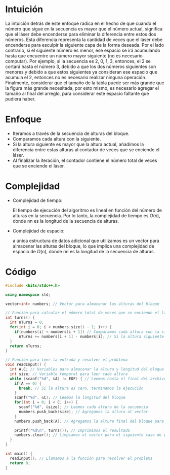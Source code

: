 # Intuición
<!-- Describe your first thoughts on how to solve this problem. -->
La intuición detrás de este enfoque radica en el hecho de que cuando el número que sigue en la secuencia es mayor que el número actual, significa que el láser debe encenderse para eliminar la diferencia entre estos dos números. Esta diferencia representa la cantidad de veces que el láser debe encenderse para esculpir la siguiente capa de la forma deseada. Por el lado contrario, si el siguiente número es menor, ese espacio se irá acumulando hasta que encuentre un número mayor siguiente (no es necesario computar). Por ejemplo, si la secuencia es 2, 0, 1, 3, entonces, el 2 se cortará hasta el número 3, debido a que los dos números siguientes son menores y debido a que estos siguientes ya consideran ese espacio que acumula el 2, entonces no es necesario realizar ninguna operación. Finalmente, considerar que el tamaño de la tabla puede ser más grande que la figura más grande necesitada, por esto mismo, es necesario agregar el tamaño al final del arreglo, para considerar este espacio faltante que pudiera haber.

# Enfoque
<!-- Describe your approach to solving the problem. -->
* Iteramos a través de la secuencia de alturas del bloque.
* Comparamos cada altura con la siguiente.
* Si la altura siguiente es mayor que la altura actual, añadimos la diferencia entre estas alturas al contador de veces que se enciende el láser.
* Al finalizar la iteración, el contador contiene el número total de veces que se enciende el láser.

# Complejidad
- Complejidad de tiempo:
    <!-- Add your time complexity here, e.g. $$O(n)$$ -->
    El tiempo de ejecución del algoritmo es lineal en función del número de alturas en la secuencia. Por lo tanto, la complejidad de tiempo es $O(n)$, donde nn es la longitud de la secuencia de alturas.

- Complejidad de espacio:
    <!-- Add your space complexity here, e.g. $$O(n)$$ -->
    a única estructura de datos adicional que utilizamos es un vector para almacenar las alturas del bloque, lo que implica una complejidad de espacio de $O(n)$, donde nn es la longitud de la secuencia de alturas.

# Código
```cpp
#include <bits/stdc++.h>

using namespace std;

vector<int> numbers; // Vector para almacenar las alturas del bloque

// Función para calcular el número total de veces que se enciende el láser
int turns() {
  int nTurns = 0;
  for(int i = 0; i < numbers.size() - 1; i++) {
    if(numbers[i] < numbers[i + 1]) // Comparamos cada altura con la siguiente
      nTurns += numbers[i + 1] - numbers[i]; // Si la altura siguiente es mayor, sumamos la diferencia al contador de veces que se enciende el láser
  }
  return nTurns;
}

// Función para leer la entrada y resolver el problema
void readInput() {
  int A,C; // Variables para almacenar la altura y longitud del bloque
  int size; // Variable temporal para leer cada altura
  while (scanf("%d", &A) != EOF) { // Leemos hasta el final del archivo
    if(A == 0) {
      break; // Si la altura es cero, terminamos la ejecución
    }
    scanf("%d", &C); // Leemos la longitud del bloque
    for(int i = 0; i < C; i++) {
      scanf("%d", &size); // Leemos cada altura de la secuencia
      numbers.push_back(size); // Agregamos la altura al vector
    }
    numbers.push_back(A); // Agregamos la altura final del bloque para considerar si el resultado de la figura es mas pequeño que el tamaño del bloque

    printf("%d\n", turns()); // Imprimimos el resultado
    numbers.clear(); // Limpiamos el vector para el siguiente caso de prueba
  }
}

int main() {
  readInput(); // Llamamos a la función para resolver el problema
  return 0;
}

```
